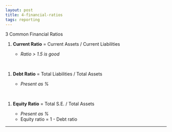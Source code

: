 ```yaml
---
layout: post
title: 4-financial-ratios
tags: reporting
---
```


3 Common Financial Ratios   
 
1. **Current Ratio** = Current Assets / Current Liabilities   
   
   - *Ratio > 1.5 is good*   
<br>

1. **Debt Ratio** = Total Liabilities / Total Assets 
   
   - *Present as %*    
<br>

1. **Equity Ratio** = Total S.E. / Total Assets   
   
   - *Present as %*   
   - Equity ratio = 1 - Debt ratio 
  
---
